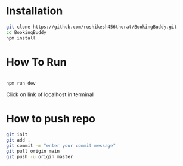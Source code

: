 
# Installation

```bash
git clone https://github.com/rushikesh456thorat/BookingBuddy.git
cd BookingBuddy
npm install
```
# How To Run

```bash

npm run dev
```
Click on link of localhost in terminal

# How to push repo

```bash
git init
git add .
git commit -m "enter your commit message"
git pull origin main
git push -u origin master
```
